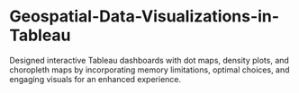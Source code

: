 # Geospatial-Data-Visualizations-in-Tableau
Designed interactive Tableau dashboards with dot maps, density plots, and choropleth maps by incorporating memory limitations, optimal choices, and engaging visuals for an enhanced experience. 
